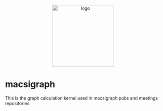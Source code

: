 <p align="center">
  <img src="logo.jpg" alt="logo" width="200"/>
</p>

# macsigraph

This is the graph calculation kernel used in macsigraph pubs and meetings repositories
